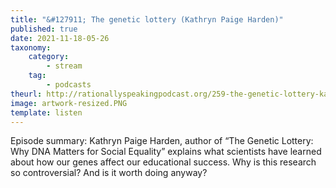 ```yaml
---
title: "&#127911; The genetic lottery (Kathryn Paige Harden)"
published: true
date: 2021-11-18-05-26
taxonomy:
    category:
        - stream
    tag:
        - podcasts
theurl: http://rationallyspeakingpodcast.org/259-the-genetic-lottery-kathryn-paige-harden
image: artwork-resized.PNG
template: listen
---
```


Episode summary: Kathryn Paige Harden, author of &ldquo;The Genetic Lottery: Why DNA Matters for Social Equality&rdquo; explains what scientists have learned about how our genes affect our educational success. Why is this research so controversial? And is it worth doing anyway?
